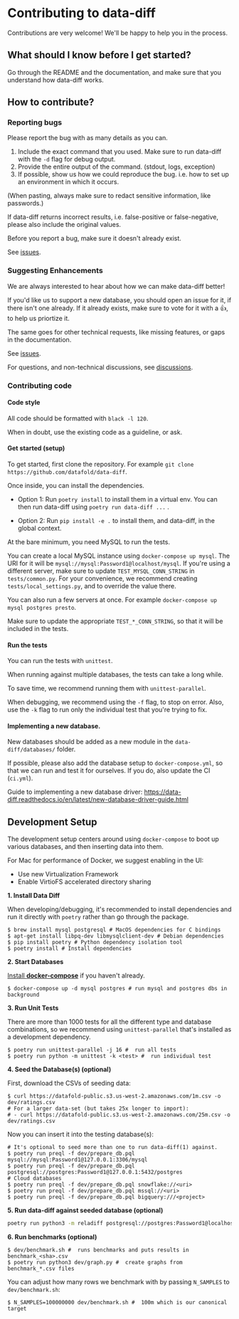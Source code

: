 # Contributing to data-diff

Contributions are very welcome! We'll be happy to help you in the process.

## What should I know before I get started?

Go through the README and the documentation, and make sure that you understand how data-diff works.

## How to contribute?

### Reporting bugs

Please report the bug with as many details as you can.

1. Include the exact command that you used. Make sure to run data-diff with the `-d` flag for debug output.
2. Provide the entire output of the command. (stdout, logs, exception)
3. If possible, show us how we could reproduce the bug. i.e. how to set up an environment in which it occurs.

(When pasting, always make sure to redact sensitive information, like passwords.)

If data-diff returns incorrect results, i.e. false-positive or false-negative, please also include the original values.

Before you report a bug, make sure it doesn't already exist.

See [issues](/datafold/data-diff/issues/).

### Suggesting Enhancements

We are always interested to hear about how we can make data-diff better!

If you'd like us to support a new database, you should open an issue for it, if there isn't one already. If it already exists, make sure to vote for it with a :thumbsup:, to help us priortize it.

The same goes for other technical requests, like missing features, or gaps in the documentation.

See [issues](/datafold/data-diff/issues/).

For questions, and non-technical discussions, see [discussions](https://github.com/datafold/data-diff/discussions).

### Contributing code

#### Code style

All code should be formatted with `black -l 120`.

When in doubt, use the existing code as a guideline, or ask.

#### Get started (setup)

To get started, first clone the repository. For example `git clone https://github.com/datafold/data-diff`.

Once inside, you can install the dependencies.

- Option 1: Run `poetry install` to install them in a virtual env. You can then run data-diff using `poetry run data-diff ...` .

- Option 2: Run `pip install -e .` to install them, and data-diff, in the global context.

At the bare minimum, you need MySQL to run the tests.

You can create a local MySQL instance using `docker-compose up mysql`. The URI for it will be `mysql://mysql:Password1@localhost/mysql`. If you're using a different server, make sure to update `TEST_MYSQL_CONN_STRING` in `tests/common.py`. For your convenience, we recommend creating `tests/local_settings.py`, and to override the value there.

You can also run a few servers at once. For example `docker-compose up mysql postgres presto`.

Make sure to update the appropriate `TEST_*_CONN_STRING`, so that it will be included in the tests.

#### Run the tests

You can run the tests with `unittest`.

When running against multiple databases, the tests can take a long while.

To save time, we recommend running them with `unittest-parallel`.

When debugging, we recommend using the `-f` flag, to stop on error. Also, use the `-k` flag to run only the individual test that you're trying to fix.

#### Implementing a new database.

New databases should be added as a new module in the `data-diff/databases/` folder.

If possible, please also add the database setup to `docker-compose.yml`, so that we can run and test it for ourselves. If you do, also update the CI (`ci.yml`).

Guide to implementing a new database driver: https://data-diff.readthedocs.io/en/latest/new-database-driver-guide.html

## Development Setup

The development setup centers around using `docker-compose` to boot up various
databases, and then inserting data into them.

For Mac for performance of Docker, we suggest enabling in the UI:

* Use new Virtualization Framework
* Enable VirtioFS accelerated directory sharing

**1. Install Data Diff**

When developing/debugging, it's recommended to install dependencies and run it
directly with `poetry` rather than go through the package.

```
$ brew install mysql postgresql # MacOS dependencies for C bindings
$ apt-get install libpq-dev libmysqlclient-dev # Debian dependencies
$ pip install poetry # Python dependency isolation tool
$ poetry install # Install dependencies
```
**2. Start Databases**

[Install **docker-compose**][docker-compose] if you haven't already.

```shell-session
$ docker-compose up -d mysql postgres # run mysql and postgres dbs in background
```

[docker-compose]: https://docs.docker.com/compose/install/

**3. Run Unit Tests**

There are more than 1000 tests for all the different type and database
combinations, so we recommend using `unittest-parallel` that's installed as a
development dependency.

```shell-session
$ poetry run unittest-parallel -j 16 #  run all tests
$ poetry run python -m unittest -k <test> #  run individual test
```

**4. Seed the Database(s) (optional)**

First, download the CSVs of seeding data:

```shell-session
$ curl https://datafold-public.s3.us-west-2.amazonaws.com/1m.csv -o dev/ratings.csv
# For a larger data-set (but takes 25x longer to import):
# - curl https://datafold-public.s3.us-west-2.amazonaws.com/25m.csv -o dev/ratings.csv
```

Now you can insert it into the testing database(s):

```shell-session
# It's optional to seed more than one to run data-diff(1) against.
$ poetry run preql -f dev/prepare_db.pql mysql://mysql:Password1@127.0.0.1:3306/mysql
$ poetry run preql -f dev/prepare_db.pql postgresql://postgres:Password1@127.0.0.1:5432/postgres
# Cloud databases
$ poetry run preql -f dev/prepare_db.pql snowflake://<uri>
$ poetry run preql -f dev/prepare_db.pql mssql://<uri>
$ poetry run preql -f dev/prepare_db.pql bigquery:///<project>
```

**5. Run **data-diff** against seeded database (optional)**

```bash
poetry run python3 -m reladiff postgresql://postgres:Password1@localhost/postgres rating postgresql://postgres:Password1@localhost/postgres rating_del1 --verbose
```

**6. Run benchmarks (optional)**

```shell-session
$ dev/benchmark.sh #  runs benchmarks and puts results in benchmark_<sha>.csv
$ poetry run python3 dev/graph.py #  create graphs from benchmark_*.csv files
```

You can adjust how many rows we benchmark with by passing `N_SAMPLES` to `dev/benchmark.sh`:

```shell-session
$ N_SAMPLES=100000000 dev/benchmark.sh #  100m which is our canonical target
```
